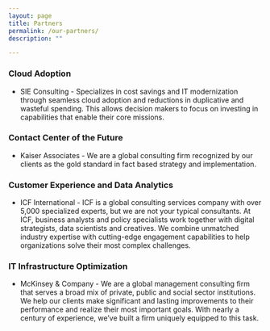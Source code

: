 ```yaml
---
layout: page
title: Partners
permalink: /our-partners/
description: ""

---
```



### Cloud Adoption
- SIE Consulting - Specializes in cost savings and IT modernization through seamless cloud adoption and reductions in duplicative and wasteful spending. This allows decision makers to focus on investing in capabilities that enable their core missions. 

### Contact Center of the Future
- Kaiser Associates - We are a global consulting firm recognized by our clients as the gold standard in fact based strategy and implementation.

### Customer Experience and Data Analytics
- ICF International -  ICF is a global consulting services company with over 5,000 specialized experts, but we are not your typical consultants. At ICF, business analysts and policy specialists work together with digital strategists, data scientists and creatives. We combine unmatched industry expertise with cutting-edge engagement capabilities to help organizations solve their most complex challenges. 

### IT Infrastructure Optimization
- McKinsey & Company - We are a global management consulting firm that serves a broad mix of private, public and social sector institutions. We help our clients make significant and lasting improvements to their performance and realize their most important goals. With nearly a century of experience, we’ve built a firm uniquely equipped to this task.
